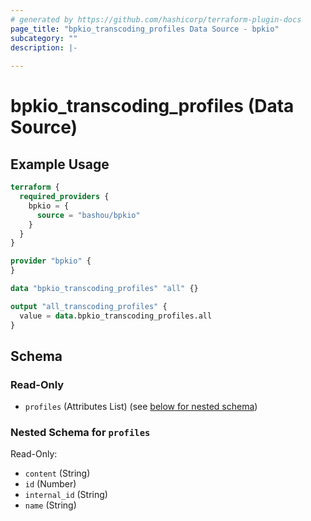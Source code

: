 ```yaml
---
# generated by https://github.com/hashicorp/terraform-plugin-docs
page_title: "bpkio_transcoding_profiles Data Source - bpkio"
subcategory: ""
description: |-
  
---
```


# bpkio_transcoding_profiles (Data Source)



## Example Usage

```terraform
terraform {
  required_providers {
    bpkio = {
      source = "bashou/bpkio"
    }
  }
}

provider "bpkio" {
}

data "bpkio_transcoding_profiles" "all" {}

output "all_transcoding_profiles" {
  value = data.bpkio_transcoding_profiles.all
}
```

<!-- schema generated by tfplugindocs -->
## Schema

### Read-Only

- `profiles` (Attributes List) (see [below for nested schema](#nestedatt--profiles))

<a id="nestedatt--profiles"></a>
### Nested Schema for `profiles`

Read-Only:

- `content` (String)
- `id` (Number)
- `internal_id` (String)
- `name` (String)
